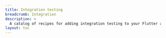 ```yaml
---
title: Integration testing
breadcrumb: Integration
description: >
  A catalog of recipes for adding integration testing to your Flutter app.
layout: toc
---
```

